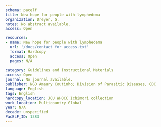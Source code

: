 ```yaml
---
schema: pacelf
title: New hope for people with lymphedema
organization: Dreyer, G.
notes: No abstract available.
access: Open

resources:
- name: New hope for people with lymphedema
  url: '/docs/contact_for_access.txt'
  format: Hardcopy
  access: Open
  pages: N/A
 
category: Guidelines and Instructional Materials
access: Open
journal: No journal available.
publisher: NGO Amaury Coutinho; Division of Parasitic Diseases, CDC
language: English 
tags: English 
hardcopy_location: JCU WHOCC Ichimori collection
work_location: Multicountry Global
year: N/A
decade: unspecified
PacELF_ID: 1383
---
```

